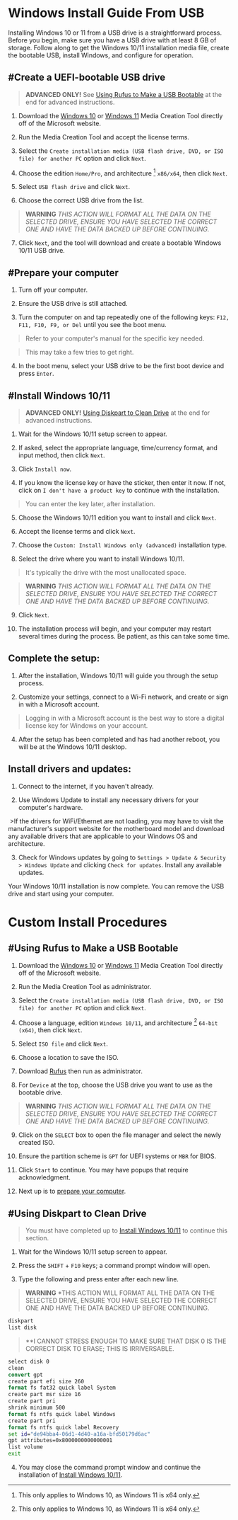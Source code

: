 Windows Install Guide From USB
======

Installing Windows 10 or 11 from a USB drive is a straightforward process. Before you begin, make sure you have a USB drive with at least 8 GB of storage. Follow along to get the Windows 10/11 installation media file, create the bootable USB, install Windows, and configure for operation.

## #Create a UEFI-bootable USB drive

> **ADVANCED ONLY!** See [Using Rufus to Make a USB Bootable](#using-rufus-to-make-a-usb-bootable) at the end for advanced instructions.

1. Download the [Windows 10](https://www.microsoft.com/en-us/software-download/windows10) or [Windows 11](https://www.microsoft.com/en-us/software-download/windows11) Media Creation Tool directly off of the Microsoft website.

2. Run the Media Creation Tool and accept the license terms.

3. Select the `Create installation media (USB flash drive, DVD, or ISO file) for another PC` option and click `Next`.

4. Choose the edition `Home/Pro`, and architecture [^1] `x86/x64`, then click `Next`.

5. Select `USB flash drive` and click `Next`.

6. Choose the correct USB drive from the list.

> **WARNING** *THIS ACTION WILL FORMAT ALL THE DATA ON THE SELECTED DRIVE, ENSURE YOU HAVE SELECTED THE CORRECT ONE AND HAVE THE DATA BACKED UP BEFORE CONTINUING.*

7. Click `Next`, and the tool will download and create a bootable Windows 10/11 USB drive.

## #Prepare your computer

1. Turn off your computer.

2. Ensure the USB drive is still attached.

3. Turn the computer on and tap repeatedly one of the following keys: `F12, F11, F10, F9, or Del` until you see the boot menu.

>Refer to your computer's manual for the specific key needed.

>This may take a few tries to get right.

4. In the boot menu, select your USB drive to be the first boot device and press `Enter`.

## #Install Windows 10/11

> **ADVANCED ONLY!** [Using Diskpart to Clean Drive](#using-diskpart-to-clean-drive) at the end for advanced instructions.

1. Wait for the Windows 10/11 setup screen to appear.

2. If asked, select the appropriate language, time/currency format, and input method, then click `Next`.

3. Click `Install now`.

4. If you know the license key or have the sticker, then enter it now. If not, click on `I don't have a product key` to continue with the installation.

>You can enter the key later, after installation.

5. Choose the Windows 10/11 edition you want to install and click `Next`.

6. Accept the license terms and click `Next`.

7. Choose the `Custom: Install Windows only (advanced)` installation type.

8. Select the drive where you want to install Windows 10/11.

>It's typically the drive with the most unallocated space.

> **WARNING** *THIS ACTION WILL FORMAT ALL THE DATA ON THE SELECTED DRIVE, ENSURE YOU HAVE SELECTED THE CORRECT ONE AND HAVE THE DATA BACKED UP BEFORE CONTINUING.*

9. Click `Next`.

10. The installation process will begin, and your computer may restart several times during the process. Be patient, as this can take some time.

## Complete the setup:

1. After the installation, Windows 10/11 will guide you through the setup process.

2. Customize your settings, connect to a Wi-Fi network, and create or sign in with a Microsoft account.

>Logging in with a Microsoft account is the best way to store a digital license key for Windows on your account.

4. After the setup has been completed and has had another reboot, you will be at the Windows 10/11 desktop.

## Install drivers and updates:

1. Connect to the internet, if you haven't already.

2. Use Windows Update to install any necessary drivers for your computer's hardware.

 >If the drivers for WiFi/Ethernet are not loading, you may have to visit the manufacturer's support website for the motherboard model and download any available drivers that are applicable to your Windows OS and architecture.

3. Check for Windows updates by going to `Settings > Update & Security > Windows Update` and clicking `Check for updates`. Install any available updates.

Your Windows 10/11 installation is now complete. You can remove the USB drive and start using your computer.

# Custom Install Procedures

## #Using Rufus to Make a USB Bootable

1. Download the [Windows 10](https://www.microsoft.com/en-us/software-download/windows10) or [Windows 11](https://www.microsoft.com/en-us/software-download/windows11) Media Creation Tool directly off of the Microsoft website.

2. Run the Media Creation Tool as administrator.

4. Select the `Create installation media (USB flash drive, DVD, or ISO file) for another PC` option and click `Next`.

4. Choose a language, edition `Windows 10/11`, and architecture [^1] `64-bit (x64)`, then click `Next`.

5. Select `ISO file` and click `Next`.

6. Choose a location to save the ISO.

7. Download [Rufus](https://rufus.ie/en/) then run as administrator.

8. For `Device` at the top, choose the USB drive you want to use as the bootable drive.

> **WARNING** *THIS ACTION WILL FORMAT ALL THE DATA ON THE SELECTED DRIVE, ENSURE YOU HAVE SELECTED THE CORRECT ONE AND HAVE THE DATA BACKED UP BEFORE CONTINUING.*

9. Click on the `SELECT` box to open the file manager and select the newly created ISO.

10. Ensure the partition scheme is `GPT` for UEFI systems or `MBR` for BIOS.

11. Click `Start` to continue. You may have popups that require acknowledgment.

12. Next up is to [prepare your computer](#prepare-your-computer).

## #Using Diskpart to Clean Drive

>You must have completed up to [Install Windows 10/11](#install-windows-10/11) to continue this section.

1. Wait for the Windows 10/11 setup screen to appear.

2. Press the `SHIFT` + `F10` keys; a command prompt window will open.

3. Type the following and press enter after each new line.

> **WARNING** *THIS ACTION WILL FORMAT ALL THE DATA ON THE SELECTED DRIVE, ENSURE YOU HAVE SELECTED THE CORRECT ONE AND HAVE THE DATA BACKED UP BEFORE CONTINUING.

```cmd
diskpart
list disk
```

> **I CANNOT STRESS ENOUGH TO MAKE SURE THAT DISK 0 IS THE CORRECT DISK TO ERASE; THIS IS IRRIVERSABLE.

```cmd
select disk 0
clean
convert gpt
create part efi size 260
format fs fat32 quick label System
create part msr size 16
create part pri
shrink minimum 500
format fs ntfs quick label Windows 
create part pri
format fs ntfs quick label Recovery
set id="de94bba4-06d1-4d40-a16a-bfd50179d6ac"
gpt attributes=0x8000000000000001
list volume
exit
```

4. You may close the command prompt window and continue the installation of [Install Windows 10/11](#install-windows-10/11).

[^1]: This only applies to Windows 10, as Windows 11 is x64 only.
